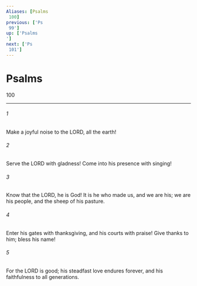 ```yaml
---
Aliases: [Psalms 100]
previous: ['Ps 99']
up: ['Psalms']
next: ['Ps 101']
---
```

# Psalms 100

***
 

###### 1 
Make a joyful noise to the LORD, all the earth!   

###### 2 
Serve the LORD with gladness!  Come into his presence with singing!  

###### 3 
Know that the LORD, he is God!  It is he who made us, and we are his;  we are his people, and the sheep of his pasture.  

###### 4 
Enter his gates with thanksgiving,  and his courts with praise!  Give thanks to him; bless his name!  

###### 5 
For the LORD is good;  his steadfast love endures forever,  and his faithfulness to all generations.
